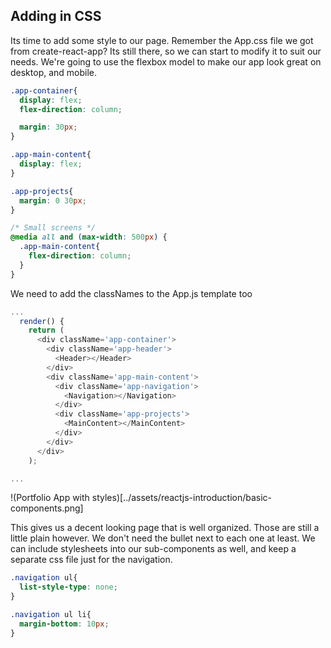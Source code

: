 ## Adding in CSS 

Its time to add some style to our page.  Remember the App.css
file we got from create-react-app?  Its still there, so we can start to modify
it to suit our needs.  We're going to use the flexbox model to make our app
look great on desktop, and mobile.

```css
.app-container{
  display: flex;
  flex-direction: column;

  margin: 30px;
}

.app-main-content{
  display: flex;
}

.app-projects{
  margin: 0 30px;
}

/* Small screens */
@media all and (max-width: 500px) {
  .app-main-content{
    flex-direction: column;
  }
}
```

We need to add the classNames to the App.js template too

```javascript
...
  render() {
    return (
      <div className='app-container'>
        <div className='app-header'>
          <Header></Header>
        </div>
        <div className='app-main-content'>
          <div className='app-navigation'>
            <Navigation></Navigation>
          </div>
          <div className='app-projects'>
            <MainContent></MainContent>
          </div>
        </div>
      </div>
    );

...
```

!(Portfolio App with styles)[../assets/reactjs-introduction/basic-components.png]

This gives us a decent looking page that is well organized.  Those are still
a little plain however.  We don't need the bullet next to each one at least. We
can include stylesheets into our sub-components as well, and keep a separate css file just for the navigation.

```css
.navigation ul{
  list-style-type: none;
}

.navigation ul li{
  margin-bottom: 10px;
}
```

